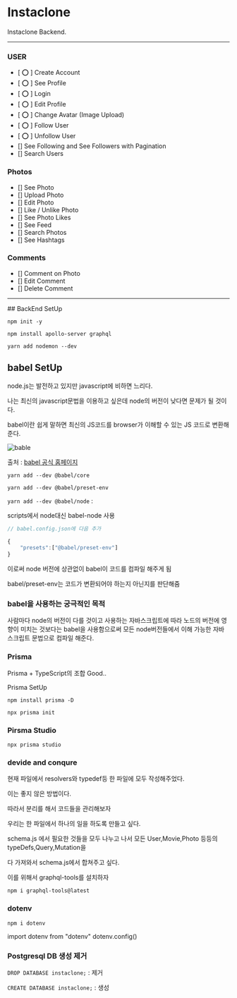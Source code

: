 # Instaclone

Instaclone Backend.

<hr>

### USER

- [ ⭕️ ] Create Account
- [ ⭕️ ] See Profile
- [ ⭕️ ] Login
- [ ⭕️ ] Edit Profile
- [ ⭕️ ] Change Avatar (Image Upload)
- [ ⭕️ ] Follow User
- [ ⭕️ ] Unfollow User
- [] See Following and See Followers with Pagination
- [] Search Users

### Photos

- [] See Photo
- [] Upload Photo
- [] Edit Photo
- [] Like / Unlike Photo
- [] See Photo Likes
- [] See Feed
- [] Search Photos
- [] See Hashtags

### Comments

- [] Comment on Photo
- [] Edit Comment
- [] Delete Comment

<hr>
## BackEnd SetUp

`npm init -y`

`npm install apollo-server graphql`

`yarn add nodemon --dev`

<!-- ## nodemon 사용법

nodemon은 변경사항을 적용하기위해 서버를 죽이고 재실행하는 번거로움을 해결해 준다.

```
"scripts": {
    "dev": "nodemon --exec node server.js"
},
``` -->

## babel SetUp

node.js는 발전하고 있지만 javascript에 비하면 느리다.

나는 최신의 javascript문법을 이용하고 싶은데 node의 버전이 낮다면 문제가 될 것이다.

babel이란 쉽게 말하면 최신의 JS코드를 browser가 이해할 수 있는 JS 코드로 변환해준다.

![bable](./readmeimg/babel.png)

출처 : [babel 공식 홈페이지](https://babeljs.io/)

`yarn add --dev @babel/core`

`yarn add --dev @babel/preset-env`

`yarn add --dev @babel/node` :

scripts에서 node대신 babel-node 사용

```javascript
// babel.config.json에 다음 추가

{
    "presets":["@babel/preset-env"]
}
```

이로써 node 버전에 상관없이 babel이 코드를 컴파일 해주게 됨

babel/preset-env는 코드가 변환되어야 하는지 아닌지를 판단해줌

### babel을 사용하는 궁극적인 목적

사람마다 node의 버전이 다를 것이고 사용하는 자바스크립트에 따라 노드의 버전에 영향이 미치는 것보다는 babel을 사용함으로써 모든 node버전들에서 이해 가능한 자바스크립트 문법으로 컴파일 해준다.

### Prisma

Prisma + TypeScript의 조합 Good..

Prisma SetUp

`npm install prisma -D`

`npx prisma init`

### Pirsma Studio

`npx prisma studio`

### devide and conqure

현재 파일에서 resolvers와 typedef등 한 파일에 모두 작성해주었다.

이는 좋지 않은 방법이다.

따라서 분리를 해서 코드들을 관리해보자

우리는 한 파일에서 하나의 일을 하도록 만들고 싶다.

schema.js 에서 필요한 것들을 모두 나누고 나서 모든 User,Movie,Photo 등등의 typeDefs,Query,Mutation을

다 가져와서 schema.js에서 합쳐주고 싶다.

이를 위해서 graphql-tools를 설치하자

`npm i graphql-tools@latest`

### dotenv

`npm i dotenv`

import dotenv from "dotenv"
dotenv.config()

### Postgresql DB 생성 제거

`DROP DATABASE instaclone;` : 제거

`CREATE DATABASE instaclone;` : 생성
